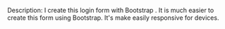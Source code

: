 Description:
I create this login form with Bootstrap . It is much easier to create this form using Bootstrap. It's make easily responsive for devices.
